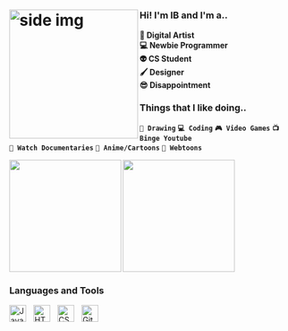 
# <img src="https://i.pinimg.com/originals/b2/e7/56/b2e756d9e02a17daf195ea4927494ecd.gif" align ="left" alt="side img" width="230" height="auto" />



### **Hi! I'm IB and I'm a..**

**🎨 Digital Artist** <br/>
**💻 Newbie Programmer** <br/>
**👽 CS Student** <br/>
**🖌️ Designer** <br/>
**😎 Disappointment**



### Things that I like doing..

**`🎨 Drawing`** 
**`💻 Coding`**
**`🎮 Video Games`**
**`📺 Binge Youtube`** <br/>
**`📼 Watch Documentaries`**
**`👺 Anime/Cartoons`**
**`📗 Webtoons`**


<img src="https://www.icegif.com/wp-content/uploads/2022/05/icegif-1035.gif" align="left" width="200" height="auto" />
<img src="https://2.bp.blogspot.com/-IYuKasIqJSI/WPVryfyuhkI/AAAAAAAOnAw/boSzUubeyR0ecILV-O-FDgijLLkm52fBwCLcB/s1600/AS002524_22.gif" align ="center"width="200" height="auto" />



### Languages and Tools 

<img align="left" alt="Java" width="30px" style="padding-right:10px;" src="https://cdn.jsdelivr.net/gh/devicons/devicon/icons/java/java-original.svg"/>
<img align="left" alt="HTML" width="30px" style="padding-right:10px;" src="https://cdn.jsdelivr.net/gh/devicons/devicon/icons/html5/html5-plain.svg" />
<img align="left" alt="CSS" width="30px" style="padding-right:10px;" src="https://cdn.jsdelivr.net/gh/devicons/devicon/icons/css3/css3-plain.svg" />
<img align="left" alt="GitHub" width="30px" style="padding-right:10px;" src="https://cdn.jsdelivr.net/gh/devicons/devicon/icons/github/github-original.svg" /> 
<br />



#
